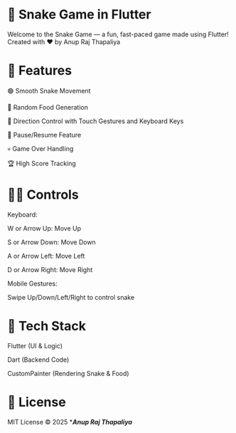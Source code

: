 # 🐍 Snake Game in Flutter
Welcome to the Snake Game — a fun, fast-paced game made using Flutter!
Created with ❤ by Anup Raj Thapaliya

# 📱 Features
🟢 Smooth Snake Movement

🍎 Random Food Generation

🧠 Direction Control with Touch Gestures and Keyboard Keys

🔄 Pause/Resume Feature

💀 Game Over Handling

🏆 High Score Tracking

# 🧑‍💻 Controls
Keyboard:

W or Arrow Up: Move Up

S or Arrow Down: Move Down

A or Arrow Left: Move Left

D or Arrow Right: Move Right

Mobile Gestures:

Swipe Up/Down/Left/Right to control snake

# 🔧 Tech Stack
Flutter (UI & Logic)

Dart (Backend Code)

CustomPainter (Rendering Snake & Food)

# 📄 License
MIT License
© 2025 **__Anup Raj Thapaliya__*
